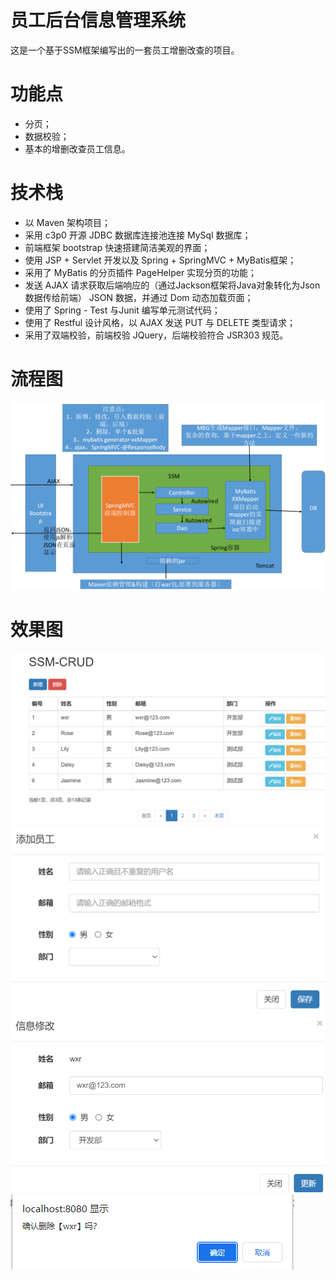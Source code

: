 # 员工后台信息管理系统
这是一个基于SSM框架编写出的一套员工增删改查的项目。

# 功能点
* 分页；  
* 数据校验；  
* 基本的增删改查员工信息。

# 技术栈
* 以 Maven 架构项目；
* 采用 c3p0 开源 JDBC 数据库连接池连接 MySql 数据库；  
* 前端框架 bootstrap 快速搭建简洁美观的界面；  
* 使用 JSP + Servlet 开发以及 Spring + SpringMVC + MyBatis框架；  
* 采用了 MyBatis 的分页插件 PageHelper 实现分页的功能；  
* 发送 AJAX 请求获取后端响应的（通过Jackson框架将Java对象转化为Json数据传给前端） JSON 数据，并通过 Dom 动态加载页面；  
* 使用了 Spring - Test 与Junit 编写单元测试代码；  
* 使用了 Restful 设计风格，以 AJAX 发送 PUT 与 DELETE 类型请求；  
* 采用了双端校验，前端校验 JQuery，后端校验符合 JSR303 规范。

# 流程图
![](https://github.com/FatterShady/SSM-CRUD/blob/master/photos/%E6%B5%81%E7%A8%8B%E5%9B%BE.png)

# 效果图
![](https://github.com/FatterShady/SSM-CRUD/blob/master/photos/%E6%95%88%E6%9E%9C%E5%9B%BE1.png)
![](https://github.com/FatterShady/SSM-CRUD/blob/master/photos/%E6%95%88%E6%9E%9C%E5%9B%BE4.png)
![](https://github.com/FatterShady/SSM-CRUD/blob/master/photos/%E6%95%88%E6%9E%9C%E5%9B%BE2%20(2).png)
![](https://github.com/FatterShady/SSM-CRUD/blob/master/photos/%E6%95%88%E6%9E%9C%E5%9B%BE3.png)
